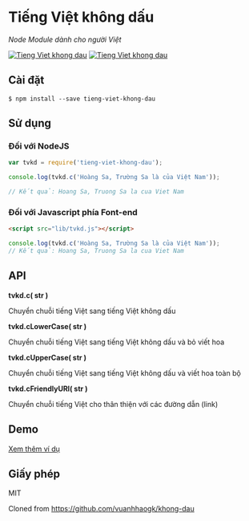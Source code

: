 # Tiếng Việt không dấu

_Node Module dành cho người Việt_

[![Tieng Viet khong dau](https://img.shields.io/badge/node-%5E0.10.40-brightgreen.svg)](//www.npmjs.com/package/tieng-viet-khong-dau) [![Tieng Viet khong dau](https://img.shields.io/badge/npm-%5E1.4.28-brightgreen.svg)](//www.npmjs.com/package/tieng-viet-khong-dau)

## Cài đặt

```shell
$ npm install --save tieng-viet-khong-dau
```

## Sử dụng

### Đối với NodeJS

```javascript
var tvkd = require('tieng-viet-khong-dau');

console.log(tvkd.c('Hoàng Sa, Trường Sa là của Việt Nam'));

// Kết quả: Hoang Sa, Truong Sa la cua Viet Nam
```

### Đối với Javascript phía Font-end

```html
<script src="lib/tvkd.js"></script>
```

```js
console.log(tvkd.c('Hoàng Sa, Trường Sa là của Việt Nam'));
// Kết quả: Hoang Sa, Truong Sa la cua Viet Nam
```

## API

**tvkd.c( str )**

Chuyển chuỗi tiếng Việt sang tiếng Việt không dấu

**tvkd.cLowerCase( str )**

Chuyển chuỗi tiếng Việt sang tiếng Việt không dấu và bỏ viết hoa

**tvkd.cUpperCase( str )**

Chuyển chuỗi tiếng Việt sang tiếng Việt không dấu và viết hoa toàn bộ

**tvkd.cFriendlyURI( str )**

Chuyển chuỗi tiếng Việt cho thân thiện với các đường dẫn (link)

## Demo

[Xem thêm ví dụ](./demo.js)

## Giấy phép

MIT

Cloned from https://github.com/vuanhhaogk/khong-dau